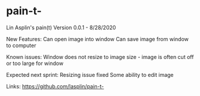 # pain-t-
Lin Asplin's pain(t) Version 0.0.1 - 8/28/2020

New Features:
Can open image into window
Can save image from window to computer

Known issues:
Window does not resize to image size - image is often cut off or too large for window

Expected next sprint:
Resizing issue fixed
Some ability to edit image

Links:
https://github.com/lasplin/pain-t-
